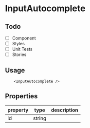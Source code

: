# InputAutocomplete

## Todo

- [ ] Component
- [ ] Styles
- [ ] Unit Tests
- [ ] Stories

## Usage

```tsx
    <InputAutocomplete />
```

## Properties
| property | type   | description |
|----------|--------|-------------|
| id       | string |             |
